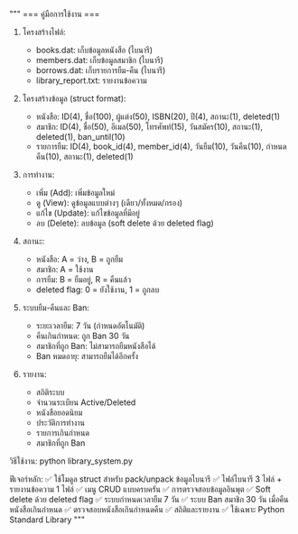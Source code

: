 """
=== คู่มือการใช้งาน ===

1. โครงสร้างไฟล์:
   - books.dat: เก็บข้อมูลหนังสือ (ไบนารี)
   - members.dat: เก็บข้อมูลสมาชิก (ไบนารี)
   - borrows.dat: เก็บรายการยืม-คืน (ไบนารี)
   - library_report.txt: รายงานข้อความ

2. โครงสร้างข้อมูล (struct format):
   - หนังสือ: ID(4), ชื่อ(100), ผู้แต่ง(50), ISBN(20), ปี(4), สถานะ(1), deleted(1)
   - สมาชิก: ID(4), ชื่อ(50), อีเมล(50), โทรศัพท์(15), วันสมัคร(10), สถานะ(1), deleted(1), ban_until(10)
   - รายการยืม: ID(4), book_id(4), member_id(4), วันยืม(10), วันคืน(10), กำหนดคืน(10), สถานะ(1), deleted(1)

3. การทำงาน:
   - เพิ่ม (Add): เพิ่มข้อมูลใหม่
   - ดู (View): ดูข้อมูลแบบต่างๆ (เดียว/ทั้งหมด/กรอง)
   - แก้ไข (Update): แก้ไขข้อมูลที่มีอยู่
   - ลบ (Delete): ลบข้อมูล (soft delete ด้วย deleted flag)

4. สถานะ:
   - หนังสือ: A = ว่าง, B = ถูกยืม
   - สมาชิก: A = ใช้งาน
   - การยืม: B = ยืมอยู่, R = คืนแล้ว
   - deleted flag: 0 = ยังใช้งาน, 1 = ถูกลบ

5. ระบบยืม-คืนและ Ban:
   - ระยะเวลายืม: 7 วัน (กำหนดอัตโนมัติ)
   - คืนเกินกำหนด: ถูก Ban 30 วัน
   - สมาชิกที่ถูก Ban: ไม่สามารถยืมหนังสือได้
   - Ban หมดอายุ: สามารถยืมได้อีกครั้ง

6. รายงาน:
   - สถิติระบบ
   - จำนวนระเบียน Active/Deleted
   - หนังสือยอดนิยม
   - ประวัติการทำงาน
   - รายการเกินกำหนด
   - สมาชิกที่ถูก Ban

วิธีใช้งาน:
python library_system.py

ฟีเจอร์หลัก:
✅ ใช้โมดูล struct สำหรับ pack/unpack ข้อมูลไบนารี
✅ ไฟล์ไบนารี 3 ไฟล์ + รายงานข้อความ 1 ไฟล์
✅ เมนู CRUD แบบครบครัน
✅ การตรวจสอบข้อมูลอินพุต
✅ Soft delete ด้วย deleted flag
✅ ระบบกำหนดเวลายืม 7 วัน
✅ ระบบ Ban สมาชิก 30 วัน เมื่อคืนหนังสือเกินกำหนด
✅ ตรวจสอบหนังสือเกินกำหนดคืน
✅ สถิติและรายงาน
✅ ใช้เฉพาะ Python Standard Library
"""